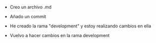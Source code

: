 - Creo un archivo .md

- Añado un commit

- He creado la rama "development" y estoy realizando cambios en ella

- Vuelvo a hacer cambios en la rama development
